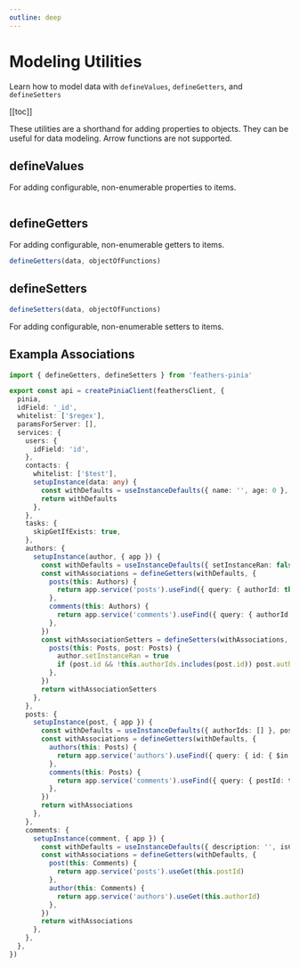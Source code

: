 ```yaml
---
outline: deep
---
```


<script setup>
import Badge from '../components/Badge.vue'
import BlockQuote from '../components/BlockQuote.vue'
</script>

# Modeling Utilities

Learn how to model data with `defineValues`, `defineGetters`, and `defineSetters`

[[toc]]

These utilities are a shorthand for adding properties to objects. They can be useful for data modeling. Arrow functions
are not supported.

## defineValues

For adding configurable, non-enumerable properties to items.

```ts

```

## defineGetters

For adding configurable, non-enumerable getters to items.

```ts
defineGetters(data, objectOfFunctions)
```

## defineSetters

```ts
defineSetters(data, objectOfFunctions)
```

For adding configurable, non-enumerable setters to items.

## Exampla Associations

```ts
import { defineGetters, defineSetters } from 'feathers-pinia'

export const api = createPiniaClient(feathersClient, {
  pinia,
  idField: '_id',
  whitelist: ['$regex'],
  paramsForServer: [],
  services: {
    users: {
      idField: 'id',
    },
    contacts: {
      whitelist: ['$test'],
      setupInstance(data: any) {
        const withDefaults = useInstanceDefaults({ name: '', age: 0 }, data)
        return withDefaults
      },
    },
    tasks: {
      skipGetIfExists: true,
    },
    authors: {
      setupInstance(author, { app }) {
        const withDefaults = useInstanceDefaults({ setInstanceRan: false }, author)
        const withAssociations = defineGetters(withDefaults, {
          posts(this: Authors) {
            return app.service('posts').useFind({ query: { authorId: this.id } })
          },
          comments(this: Authors) {
            return app.service('comments').useFind({ query: { authorId: this.id } })
          },
        })
        const withAssociationSetters = defineSetters(withAssociations, {
          posts(this: Posts, post: Posts) {
            author.setInstanceRan = true
            if (post.id && !this.authorIds.includes(post.id)) post.authorIds.push(post.id)
          },
        })
        return withAssociationSetters
      },
    },
    posts: {
      setupInstance(post, { app }) {
        const withDefaults = useInstanceDefaults({ authorIds: [] }, post)
        const withAssociations = defineGetters(withDefaults, {
          authors(this: Posts) {
            return app.service('authors').useFind({ query: { id: { $in: this.authorIds } } })
          },
          comments(this: Posts) {
            return app.service('comments').useFind({ query: { postId: this.id } })
          },
        })
        return withAssociations
      },
    },
    comments: {
      setupInstance(comment, { app }) {
        const withDefaults = useInstanceDefaults({ description: '', isComplete: false }, comment)
        const withAssociations = defineGetters(withDefaults, {
          post(this: Comments) {
            return app.service('posts').useGet(this.postId)
          },
          author(this: Comments) {
            return app.service('authors').useGet(this.authorId)
          },
        })
        return withAssociations
      },
    },
  },
})
```
